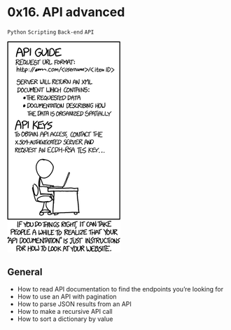 #  0x16. API advanced
`Python` `Scripting` `Back-end` `API`

![Screenshot](api_adv.png)

## General
* How to read API documentation to find the endpoints you’re looking for
* How to use an API with pagination
* How to parse JSON results from an API
* How to make a recursive API call
* How to sort a dictionary by value

